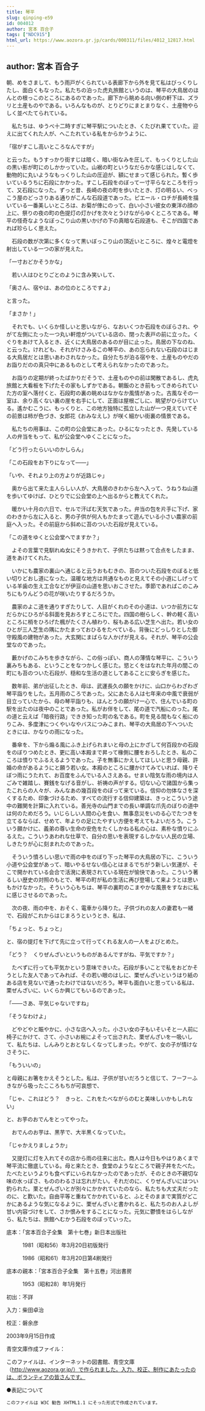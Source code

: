 ```yaml
---
title: 琴平
slug: qinping-e59
id: 004012
author: 宮本 百合子
tags: ["NDC915"]
html_url: https://www.aozora.gr.jp/cards/000311/files/4012_12817.html
---
```


## author: 宮本 百合子

朝、めをさまして、もう雨戸がくられている表廊下から外を見て私はびっくりしたし、面白くもなった。私たちの泊った虎丸旅館というのは、琴平の大鳥居のほんとの根っこのところにあるのであった。廊下から眺める向い側の軒下は、ズラリと土産ものやである。いろんなものが、とりどりにまとまりなく、土産物やらしく並べたてられている。

　私たちは、ゆうべ十二時すぎに琴平駅についたとき、くたびれ果てていた。迎えに出てくれた人が、へこたれている私をからかうように、

「宿がすこし高いところなんですが」

と云った。もうすっかり街すじは暗く、暗い街なみを圧して、もっくりとした山の黒い影が町にのしかかっていた。山裾の町というなだらかな感じはしなくて、動物的に丸いようなもっくりした山の圧迫が、額にせまって感じられた。暫く歩いているうちに石段にかかった。すこし石段をのぼって一寸平らなところを行って、又石段になった。ずっと昔、長崎の夜の町を歩いたとき、灯の明るい、べっこう屋のどっさりある通りがこんな石段道であった。ピエール・ロチが長崎を描いている一番美しいところは、お菊が俥にのって、白い小さい彼女の東洋の顔の上に、祭りの夜の町の色提灯の灯かげを次々とうけながらゆくところである。琴平の怪奇なようなぼっこり山の黒いかげの下の真暗な石段道も、そこが四国であれば珍らしく思えた。

　石段の数が次第に多くなって黒いぼっこり山の頂近いところに、煌々と電燈を射出している一つの家が見えた。

「一寸おどかそうかな」

　若い人はひとりごとのように含み笑いして、

「奥さん、宿やは、あの位のところですよ」

と言った。

「まさか！」

　それでも、いくらか怪しいと思いながら、なおいくつか石段をのぼらされ、やがて左側にたった一つ丸い軒燈がついている店の、閉った表戸の前に立った。くぐりをあけて入るとき、近くに大鳥居のあるのが目に止った。鳥居の下なのね、と云った。けれども、それがけさみるこの琴平の、あの忘られない石段のはじまる大鳥居だとは思いあわされなかった。自分たちが泊る宿やを、土産ものやだのお詣りだのの真只中にあるものとして考えられなかったのであった。

　お詣りの定期が終ったばかりだそうで、土産ものやの前は閑散であるし、虎丸旅館と大看板を下げたその家もしずかである。朝飯のとき前もってきめられていた方の室へ落付くと、石段町の裏の眺めはなかなか風情があった。古風なその一室は、余り高くない裏の崖を右手にして、正面は屋根ごしに、眺望がひらけている。遙かむこうに、もっくりと、この地方独特に孤立した山が一つ見えていてその前景は柿が色づき、女郎花《おみなえし》が咲く細かい街裏の情景である。

　私たちの用事は、この町の公会堂にあった。ひるになったとき、先発している人の弁当をもって、私が公会堂へゆくことになった。

「どう行ったらいいのかしらん」

「この石段をお下りになって――」

「いや、それより上の方よりが近路じゃ」

　奥から出て来た主人らしい人が、大鳥居のきわから左へ入って、うねうね山道を歩いてゆけば、ひとりでに公会堂の上へ出るからと教えてくれた。

　暖かい十月の六日で、セルで汗ばむ天気であった。弁当の包を片手に下げ、家のわきから左に入ると、男の子供が何人もかたまって遊んでいる小さい農家の前庭へ入った。その前庭から斜めに苔のついた石段が見えている。

「この道をゆくと公会堂へでますか？」

　よその言葉で見馴れぬ女にそうきかれて、子供たちは黙って合点をしたまま、道をあけてくれた。

　いかにも農家の裏山へ通じると云うおもむきの、苔のついた石段をのぼると低い切りどおし道になった。温暖な地方は共通なものと見えてその小道にしげっている羊歯の生え工合などが伊豆の山道を思いおこさせた。季節であればこのこみちにもりんどうの花が咲いたりするだろうか。

　農家のよこ道を通りすぎたりして、人目がくれのその小道は、いつか前方になだらかにひろがる斜面を見おろすところにでた。四国の樹らしく、幹の軽く高いところに梢をひろげた楓がたくさん植わり、桜もある広い芝生へ出た。若い女のひとが三人芝生の隅にかたまっておひるをたべている。背後にどっしりとした御守殿風の建物があった。大玄関にまばらな人かげが見える。それが、琴平の公会堂なのであった。

　藪かげのこみちを歩きながら、この俗っぽい、商人の薄情な琴平に、こういう裏みちもある、ということをなつかしく感じた。慾とくをはなれた年月の間この町にも苔のついた石段が、穏和な生活の道としてあることに安らぎを感じた。

　数年前、弟が出征したとき、母は、武運長久の願をかけに、山口からわざわざ琴平詣りをした。五月雨のころであった。父にあたる人は七年来の中風で衰弱が目立っていたから、母の琴平詣りも、ほんとうの願がけ一心で、住んでいる町の駅を出たのは夜中のことであった。私がお伴をして、尾の道で汽船にのった。尾の道と云えば「暗夜行路」できき知った町の名である。町を見る間もなく船にのりこみ、多度津につくやいなやバスにつみこまれ、琴平の大鳥居の下へついたときには、かなりの雨になった。

　番傘を、下から煽る風にふき上げられまいと母の上にかざして何百段かの石段をのぼりつめたとき、更に高い本殿まで昇って椽側に腰をおろしたとき、私のこころは憤りでふるえるようであった。子を無事にかえしてほしいと思う母親、許婚の命があるようにと願う若い女。本殿のところに腰かけてみていれば、降りそぼつ雨にうたれて、お百度をふんでいる人さえある。せまい陰気な雨の境内は人ごみで雑踏し、賽銭をなげる音がし、祈祷の声がする。切ない心で諸国から集ったこれらの人々が、みんなあの幾百段をのぼって来ている。信仰の勿体なさを深くするため、印象づけるため、すべての流行する信仰建築は、きっとこういう途中の難関を計算に入れている。善光寺の山門までの長い単調な爪先のぼりの道中は何のためだろう。いじらしい人間の心を食い、無事息災をいのる心でたつきを立てるならば、せめて、年よりの足にたやすい方便を考えてもよいだろう。こういう願かけに、義弟の尊い生命の安危をたくしかねる私の心は、素朴な憤りにふるえた。こういうあわれな仕草で、自分の思いを表現するしかない人民の立場、しきたりが心に刻まれたのであった。

　そういう憤ろしい思いで雨の中をのぼり下った琴平の大鳥居の下に、こういう小道や公会堂があって、暗いやるせない信心とはまるでちがう新しい気運が、そこで開かれている会合で活溌に表現されている現在が愉快であった。こういう著るしい歴史の対照のもとで、琴平の町が私の生活に再び登場して来ようとは思いもかけなかった。そういう心もちは、琴平の裏町のこまやかな風景をすなおに私に感じさせるのであった。

　次の夜、雨の中を、おそく、電車から降りた。子供づれの友人の妻君も一緒で、石段がこれからはじまろうというとき、私は、

「ちょっと、ちょっと」

と、宿の提灯を下げて先に立って行ってくれる友人の一人をよびとめた。

「どう？　くりぜんざいというものがあるんですがね、平気ですか？」

　たべずに行っても平気かという意味できいた。石段が多いことで私をおどかそうとした友人であってみれば、その若い眼のはしに、栗ぜんざいというはり紙のある店を見ないで通ったわけではないだろう。琴平も面白いと思っている私は、栗ぜんざいに、いくらか興じてもいるのであった。

「――さあ、平気じゃないですね」

「そうなわけよ」

　どやどやと賑やかに、小さな店へ入った。小さい女の子もいそいそと一人前に椅子にかけて、さて、小さいお椀によそって出された、栗ぜんざいを一吸いして、私たちは、しんみりとおとなしくなってしまった。やがて、女の子が情けなさそうに、

「もういいの」

と母親にお箸をかえそうとした。私は、子供が甘いだろうと信じて、フーフーふきながら吸ったこころもちが可哀想で、

「じゃ、これはどう？　きっと、これをたべながらのむと美味しいかもしれない」

と、お芋のおでんをとってやった。

　おでんのお芋は、黒芋で、大半黒くなっていた。

「じゃかえりましょうか」

　又提灯に灯を入れてその店から雨の往来に出た。商人は今日もやはりあくまで琴平流に徹底している。母と来たとき、食堂のようなところで親子丼をたべた。たべたというよりも食べずにいられなかったのであったが、そのときの不親切な味の水っぽさ、もののわるさは忘れがたい。それだのに、くりぜんざいにはつい釣られた。栗とぜんざいとが別々にかかれていたのなら、私たちも大丈夫だったのに、と歎いた。自由平等と重ねてかかれていると、ふとそのままで実質がどこかにあるような気になるように、栗ぜんざいと書かれると、私たちのお人よしが甘い内容づけをして、さか恨みをすることになった。元気に鬱憤をはらしながら、私たちは、旅館へむかう石段をのぼっていった。













底本：「宮本百合子全集　第十七巻」新日本出版社


　　　1981（昭和56）年3月20日初版発行

　　　1986（昭和61）年3月20日第4刷発行

底本の親本：「宮本百合子全集　第十五巻」河出書房

　　　1953（昭和28）年1月発行

初出：不詳

入力：柴田卓治

校正：磐余彦

2003年9月15日作成

青空文庫作成ファイル：

このファイルは、インターネットの図書館、青空文庫（http://www.aozora.gr.jp/）で作られました。入力、校正、制作にあたったのは、ボランティアの皆さんです。











●表記について


	このファイルは W3C 勧告 XHTML1.1 にそった形式で作成されています。